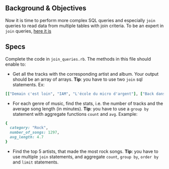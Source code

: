 ## Background & Objectives
Now it is time to perform more complex SQL queries and especially `join` queries to read data from multiple tables with join criteria. To be an expert in `join` queries, [here it is](http://www.w3schools.com/sql/sql_join.asp)

## Specs 

Complete the code in `join_queries.rb`. The methods in this file should enable to:

- Get all the tracks with the corresponding artist and album. Your output should be an array of arrays. **Tip**: you have to use two `join` sql statements. Ex:

```ruby
[["Demain c'est loin", "IAM", "L'école du micro d'argent"], ["Back dans les Backs", "NTM", "Supreme NTM"]]
```

- For each genre of music, find the stats, i.e. the number of tracks and the average song length (in minutes). **Tip**: you have to use a `group by` statement with aggregate 	functions ``count`` and ``avg``. Example: 

```ruby
{
  category: "Rock",
  number_of_songs: 1297,
  avg_length: 4.7
}
```

- Find the top 5 artists, that made the most rock songs. **Tip**: you have to use multiple `join` statements, and aggregate `count`, `group by`, `order by` and `limit` statements.

